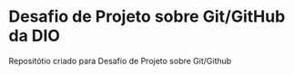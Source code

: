 # Desafio de Projeto sobre Git/GitHub da DIO
Repositótio criado para Desafio de Projeto sobre Git/Github
